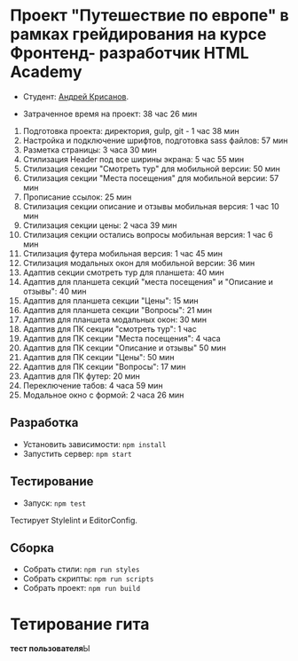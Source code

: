 # Проект "Путешествие по европе" в рамках грейдирования на курсе Фронтенд- разработчик HTML Academy

* Студент: [Андрей Крисанов](https://up.htmlacademy.ru/adaptive/23/user/1792385).

* Затраченное время на проект: 38 час 26 мин
1) Подготовка проекта: директория, gulp, git - 1 час 38 мин
2) Настройка и подключение шрифтов, подготовка sass файлов: 57 мин
3) Разметка страницы: 3 часа 30 мин
4) Стилизация Header под все ширины экрана: 5 час 55 мин
5) Стилизация секции "Смотреть тур" для мобильной версии: 50 мин
6) Стилизация секции "Места посещения" для мобильной версии: 57 мин
7) Прописание ссылок: 25 мин
8) Стилизация секции описание и отзывы мобильная версия: 1 час 10 мин
9) Стилизация секции цены: 2 часа 39 мин
10) Стилизация секции остались вопросы мобильная версия: 1 час 6 мин
11) Стилизация футера мобильная версия: 1 час 45 мин
12) Стилизация модальных окон для мобильной версии: 36 мин
13) Адаптив секции смотреть тур для планшета: 40 мин
14) Адаптив для планшета секций "места посещения" и "Описание и отзывы": 40 мин
15) Адаптив для планшета секции "Цены": 15 мин
16) Адаптив для планшета секции "Вопросы": 21 мин
17) Адаптив для планшета модальных окон: 30 мин
18) Адаптив для ПК секции "смотреть тур": 1 час
19) Адаптив для ПК секции "Места посещения": 4 часа
20) Адаптив для ПК секции "Описание и отзывы" 50 мин
21) Адаптив для ПК секции "Цены": 50 мин
22) Адаптив для ПК секции "Вопросы": 17 мин
23) Адаптив для ПК футер: 20 мин
24) Переключение табов: 4 часа 59 мин
25) Модальное окно с формой: 2 часа 26 мин

## Разработка

- Установить зависимости: `npm install`
- Запустить сервер: `npm start`

## Тестирование

- Запуск: `npm test`

Тестирует Stylelint и EditorConfig.

## Сборка

- Собрать стили: `npm run styles`
- Собрать скрипты: `npm run scripts`
- Собрать проект: `npm run build`

# Тетирование гита
**тест пользователя**Ы

